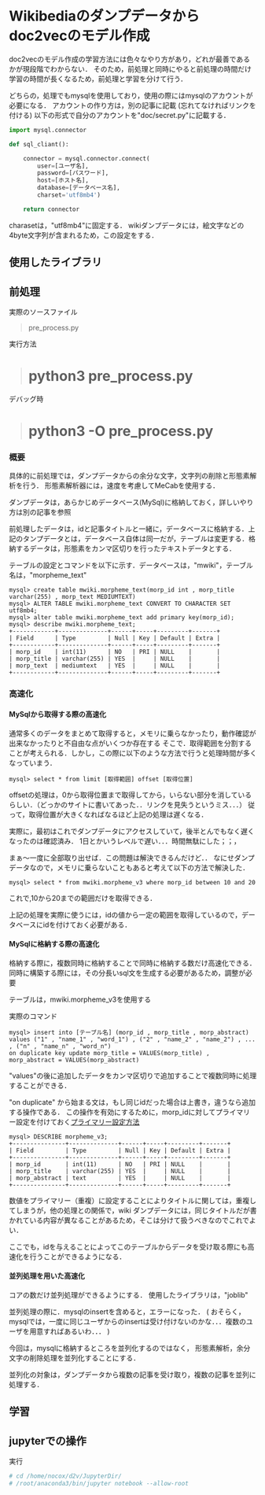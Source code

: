 # Wikibediaのダンプデータからdoc2vecのモデル作成
doc2vecのモデル作成の学習方法には色々なやり方があり，どれが最善であるかが現段階でわからない．
そのため，前処理と同時にやると前処理の時間だけ学習の時間が長くなるため，前処理と学習を分けて行う．

どちらの，処理でもmysqlを使用しており，使用の際にはmysqlのアカウントが必要になる．
アカウントの作り方は，別の記事に記載 (忘れてなければリンクを付ける)
以下の形式で自分のアカウントを"doc/secret.py"に記載する．
```python
import mysql.connector

def sql_cliant():

    connector = mysql.connector.connect(
        user=[ユーザ名],
        password=[パスワード],
        host=[ホスト名],
        database=[データベース名],
        charset='utf8mb4')

    return connector
```

charasetは，"utf8mb4"に固定する．
wikiダンプデータには，絵文字などの4byte文字列が含まれるため，この設定をする．

## 使用したライブラリ



## 前処理
実際のソースファイル
> pre_process.py

実行方法
> # python3 pre_process.py

デバッグ時
> # python3 -O pre_process.py


### 概要
具体的に前処理では，ダンプデータからの余分な文字，文字列の削除と形態素解析を行う．
形態素解析器には，速度を考慮してMeCabを使用する．

ダンプデータは，あらかじめデータベース(MySql)に格納しておく，詳しいやり方は別の記事を参照

前処理したデータは，idと記事タイトルと一緒に，データベースに格納する．上記のタンプデータとは，データベース自体は同一だが，テーブルは変更する．格納するデータは，形態素をカンマ区切りを行ったテキストデータとする．

テーブルの設定とコマンドを以下に示す．データベースは，"mwiki"，テーブル名は，"morpheme_text"
```
mysql> create table mwiki.morpheme_text(morp_id int , morp_title varchar(255) , morp_text MEDIUMTEXT)
mysql> ALTER TABLE mwiki.morpheme_text CONVERT TO CHARACTER SET utf8mb4;
mysql> alter table mwiki.morpheme_text add primary key(morp_id);
mysql> describe mwiki.morpheme_text;
+------------+--------------+------+-----+---------+-------+
| Field      | Type         | Null | Key | Default | Extra |
+------------+--------------+------+-----+---------+-------+
| morp_id    | int(11)      | NO   | PRI | NULL    |       |
| morp_title | varchar(255) | YES  |     | NULL    |       |
| morp_text  | mediumtext   | YES  |     | NULL    |       |
+------------+--------------+------+-----+---------+-------+
```


### 高速化

#### MySqlから取得する際の高速化
通常多くのデータをまとめて取得すると，メモリに乗らなかったり，動作確認が出来なかったりと不自由な点がいくつか存在する
そこで．取得範囲を分割することが考えられる．しかし，この際に以下のような方法で行うと処理時間が多くなっていまう．
```MySql
mysql> select * from limit [取得範囲] offset [取得位置]
```
offsetの処理は，0から取得位置まで取得してから，いらない部分を消しているらしい．（どっかのサイトに書いてあった．．リンクを見失うというミス．．．）
従って，取得位置が大きくなればなるほど上記の処理は遅くなる．

実際に，最初はこれでダンプデータにアクセスしていて，後半とんでもなく遅くなったのは確認済み．
1日とかいうレベルで遅い．．．時間無駄にした；；，

まぁ〜一度に全部取り出せば．この問題は解決できるんだけど．．
なにせダンプデータなので，メモリに乗らないこともあると考えて以下の方法で解決した．

```MySql
mysql> select * from mwiki.morpheme_v3 where morp_id between 10 and 20
```
これで,10から20までの範囲だけを取得できる．

上記の処理を実際に使うには，idの値から一定の範囲を取得しているので，データベースにidを付けておく必要がある．


#### MySqlに格納する際の高速化
格納する際に，複数同時に格納することで同時に格納する数だけ高速化できる．
同時に構築する際には，その分長いsql文を生成する必要があるため，調整が必要

テーブルは，mwiki.morpheme_v3を使用する

実際のコマンド
```mysql
mysql> insert into [テーブル名] (morp_id , morp_title , morp_abstract)
values ("1" , "name_1" , "word_1") , ("2" , "name_2" , "name_2") , ... , ("n" , "name_n" , "word_n")
on duplicate key update morp_title = VALUES(morp_title) , morp_abstract = VALUES(morp_abstract)
```

"values"の後に追加したデータをカンマ区切りで追加することで複数同時に処理することができる．


"on duplicate" から始まる文は，もし同じidだった場合は上書き，違うなら追加する操作である．
この操作を有効にするために，morp_idに対してプライマリー設定を付けておく[プライマリー設定方法](http://phpjavascriptroom.com/?t=mysql&p=autoincerment)
```MySql
mysql> DESCRIBE morpheme_v3;
+---------------+--------------+------+-----+---------+-------+
| Field         | Type         | Null | Key | Default | Extra |
+---------------+--------------+------+-----+---------+-------+
| morp_id       | int(11)      | NO   | PRI | NULL    |       |
| morp_title    | varchar(255) | YES  |     | NULL    |       |
| morp_abstract | text         | YES  |     | NULL    |       |
+---------------+--------------+------+-----+---------+-------+
```

数値をプライマリー（重複）に設定することによりタイトルに関しては，重複してしまうが，他の処理との関係で，wiki
ダンプデータには，同じタイトルだが書かれている内容が異なることがあるため，そこは分けて扱うべきなのでこれでよい．

ここでも，idを与えることによってこのテーブルからデータを受け取る際にも高速化を行うことができるようになる．

#### 並列処理を用いた高速化

コアの数だけ並列処理ができるようにする．
使用したライブラリは，"joblib"

並列処理の際に．mysqlのinsertを含めると，エラーになった．
( おそらく，mysqlでは，一度に同じユーザからのinsertは受け付けないのかな．．．複数のユーザを用意すればあるいわ．．． )

今回は，mysqlに格納するところを並列化するのではなく，
形態素解析，余分文字の削除処理を並列化することにする．

並列化の対象は，ダンプデータから複数の記事を受け取り，複数の記事を並列に処理する．



## 学習


## jupyterでの操作

実行
```bash
# cd /home/nocox/d2v/JupyterDir/
# /root/anaconda3/bin/jupyter notebook --allow-root
```
